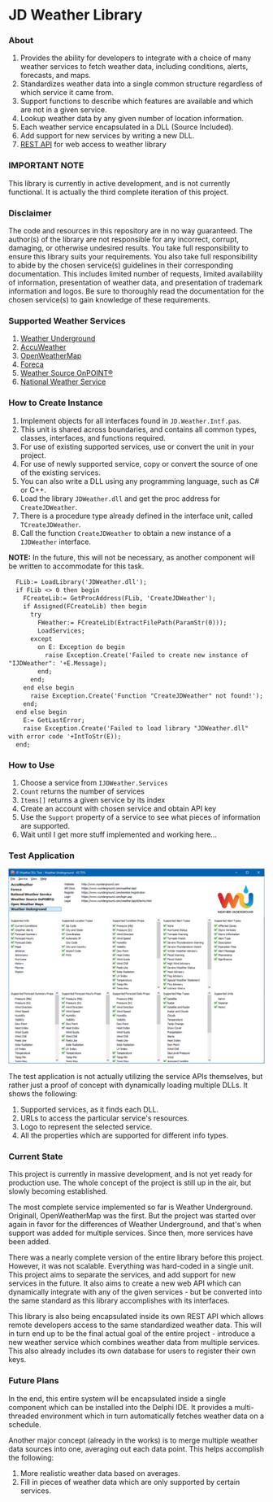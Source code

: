 ﻿# JD Weather Library

### About

1. Provides the ability for developers to integrate with a choice of many weather services to fetch weather data, including conditions, alerts, forecasts, and maps.
2. Standardizes weather data into a single common structure regardless of which service it came from.
3. Support functions to describe which features are available and which are not in a given service.
4. Lookup weather data by any given number of location information.
5. Each weather service encapsulated in a DLL (Source Included).
6. Add support for new services by writing a new DLL.
7. [REST API](Readme/JDWeatherRestApi.md) for web access to weather library

### IMPORTANT NOTE

This library is currently in active development, and is not currently functional. It is actually the third complete iteration of this project. 

### Disclaimer

The code and resources in this repository are in no way guaranteed. The author(s) of the library are not responsible for any incorrect, corrupt, damaging, or otherwise undesired results. You take full responsibility to ensure this library suits your requirements. You also take full responsibility to abide by the chosen service(s) guidelines in their corresponding documentation. This includes limited number of requests, limited availability of information, presentation of weather data, and presentation of trademark information and logos. Be sure to thoroughly read the documentation for the chosen service(s) to gain knowledge of these requirements.

### Supported Weather Services

1. [Weather Underground](Readme/WUnderground.md)
2. [AccuWeather](Readme/AccuWeather.md)
3. [OpenWeatherMap](Readme/OpenWeatherMap.md)
4. [Foreca](Readme/Foreca.md)
5. [Weather Source OnPOINT®](Readme/OnPOINT.md)
6. [National Weather Service](Readme/NWS.md)

### How to Create Instance

1. Implement objects for all interfaces found in `JD.Weather.Intf.pas`.
  1. This unit is shared across boundaries, and contains all common types, classes, interfaces, and functions required.
  2. For use of existing supported services, use or convert the unit in your project.
  3. For use of newly supported service, copy or convert the source of one of the existing services.
  4. You can also write a DLL using any programming language, such as C# or C++.
2. Load the library `JDWeather.dll` and get the proc address for `CreateJDWeather`.
  1. There is a procedure type already defined in the interface unit, called `TCreateJDWeather`.
3. Call the function `CreateJDWeather` to obtain a new instance of a `IJDWeather` interface.

**NOTE:** In the future, this will not be necessary, as another component will be written to accommodate for this task.

```delphi
  FLib:= LoadLibrary('JDWeather.dll');
  if FLib <> 0 then begin
    FCreateLib:= GetProcAddress(FLib, 'CreateJDWeather');
    if Assigned(FCreateLib) then begin
      try
        FWeather:= FCreateLib(ExtractFilePath(ParamStr(0)));
        LoadServices;
      except
        on E: Exception do begin
          raise Exception.Create('Failed to create new instance of "IJDWeather": '+E.Message);
        end;
      end;
    end else begin
      raise Exception.Create('Function "CreateJDWeather" not found!');
    end;
  end else begin
    E:= GetLastError;
    raise Exception.Create('Failed to load library "JDWeather.dll" with error code '+IntToStr(E));
  end;
```

### How to Use

1. Choose a service from `IJDWeather.Services`
  1. `Count` returns the number of services
  2. `Items[]` returns a given service by its index
2. Create an account with chosen service and obtain API key
3. Use the `Support` property of a service to see what pieces of information are supported.
4. Wait until I get more stuff implemented and working here...

### Test Application

![Test Application Screenshot](Readme/WeatherTestAppSS.png "Test Application Screenshot")

The test application is not actually utilizing the service APIs themselves, but rather just a proof of concept with dynamically loading multiple DLLs. It shows the following:

1. Supported services, as it finds each DLL.
2. URLs to access the particular service's resources.
3. Logo to represent the selected service.
4. All the properties which are supported for different info types.

### Current State

This project is currently in massive development, and is not yet ready for production use. The whole concept of the project is still up in the air, but slowly becoming established.

The most complete service implemented so far is Weather Underground. Originall, OpenWeatherMap was the first. But the project was started over again in favor for the differences of Weather Underground, and that's when support was added for multiple services. Since then, more services have been added.

There was a nearly complete version of the entire library before this project. However, it was not scalable. Everything was hard-coded in a single unit. This project aims to separate the services, and add support for new services in the future. It also aims to create a new web API which can dynamically integrate with any of the given services - but be converted into the same standard as this library accomplishes with its interfaces.

This library is also being encapsulated inside its own REST API which allows remote developers access to the same standardized weather data. This will in turn end up to be the final actual goal of the entire project - introduce a new weather service which combines weather data from multiple services. This also already includes its own database for users to register their own keys.

### Future Plans

In the end, this entire system will be encapsulated inside a single component which can be installed into the Delphi IDE. It provides a multi-threaded environment which in turn automatically fetches weather data on a schedule.

Another major concept (already in the works) is to merge multiple weather data sources into one, averaging out each data point. This helps accomplish the following:

1. More realistic weather data based on averages.
2. Fill in pieces of weather data which are only supported by certain services.

